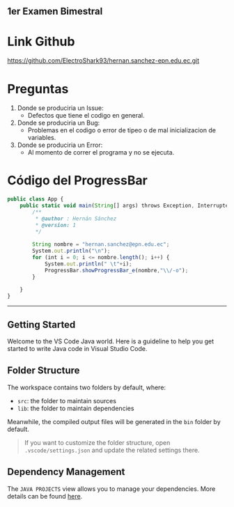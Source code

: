 ## 1er Examen Bimestral
# Link Github
https://github.com/ElectroShark93/hernan.sanchez-epn.edu.ec.git
# Preguntas
1. Donde se produciria un Issue:
    * Defectos que tiene el codigo en general.
2. Donde se produciria un Bug: 
    * Problemas en el codigo o error de tipeo o de mal inicializacion de variables.
3. Donde se produciria un Error:
    * Al momento de correr el programa y no se ejecuta. 
# Código del ProgressBar
````TypeScript
public class App {
    public static void main(String[] args) throws Exception, InterruptedException {
        /**
         * @author : Hernán Sánchez
         * @version: 1
         */
        
        String nombre = "hernan.sanchez@epn.edu.ec";
        System.out.println("\n");
        for (int i = 0; i <= nombre.length(); i++) {
            System.out.println(" \t"+i);
            ProgressBar.showProgressBar_e(nombre,"\\/-o");
        }
        
    }
}
````

---------
## Getting Started

Welcome to the VS Code Java world. Here is a guideline to help you get started to write Java code in Visual Studio Code.

## Folder Structure

The workspace contains two folders by default, where:

- `src`: the folder to maintain sources
- `lib`: the folder to maintain dependencies

Meanwhile, the compiled output files will be generated in the `bin` folder by default.

> If you want to customize the folder structure, open `.vscode/settings.json` and update the related settings there.

## Dependency Management

The `JAVA PROJECTS` view allows you to manage your dependencies. More details can be found [here](https://github.com/microsoft/vscode-java-dependency#manage-dependencies).
